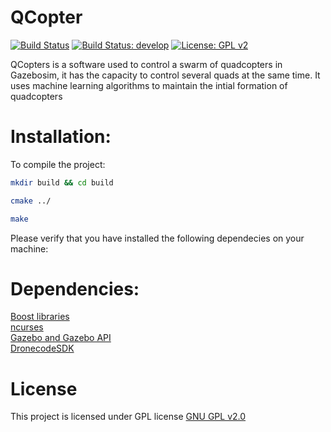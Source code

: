 # QCopter

[![Build Status](https://travis-ci.com/shrit/QCopters.svg?token=ERsskMDsU2icrkrWzj6i&branch=master)](https://travis-ci.com/shrit/QCopters) [![Build Status: develop](https://travis-ci.com/shrit/QCopters.svg?token=ERsskMDsU2icrkrWzj6i&branch=develop)](https://travis-ci.com/shrit/QCopters) [![License: GPL v2](https://img.shields.io/badge/License-GPL%20v2-blue.svg)](https://www.gnu.org/licenses/old-licenses/gpl-2.0.en.html)

QCopters is a software used to control a swarm of quadcopters in
Gazebosim, it has the capacity to control several quads at the same
time. It uses machine learning algorithms to maintain the intial
formation of quadcopters


# Installation:

To compile the project:

```bash
mkdir build && cd build
```
```bash
cmake ../
```
```bash
make
```

Please verify that you have installed the following dependecies on your
machine:

# Dependencies:

[Boost libraries](https://www.boost.org/)  
[ncurses](https://www.gnu.org/software/ncurses/)  
[Gazebo and Gazebo API](http://gazebosim.org/)  
[DronecodeSDK](https://github.com/Dronecode/DronecodeSDK)  

# License

This project is licensed under GPL license [GNU GPL v2.0](https://choosealicense.com/licenses/gpl-2.0/)




